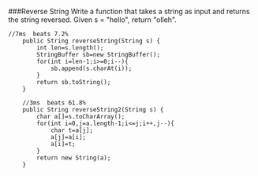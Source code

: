 
###Reverse String
    Write a function that takes a string as input and returns the string reversed.
    Given s = "hello", return "olleh".

```
//7ms  beats 7.2%
    public String reverseString(String s) {
        int len=s.length();
        StringBuffer sb=new StringBuffer();
        for(int i=len-1;i>=0;i--){
            sb.append(s.charAt(i));
        }
        return sb.toString();
    }
    
    //3ms  beats 61.8%
    public String reverseString2(String s) {
    	char a[]=s.toCharArray();
    	for(int i=0,j=a.length-1;i<=j;i++,j--){
    		char t=a[j];
    		a[j]=a[i];
    		a[i]=t;
    	}
    	return new String(a);
    }
```
